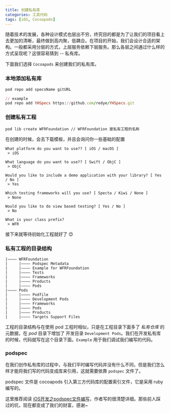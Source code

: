 ```yaml
---
title: 创建私有库
categories: 工具代码
tags: [iOS, Cocoapods]
---
```


随着技术的发展，各种设计模式也层出不穷，终究目的都是为了让我们的项目看上去更加的清晰，最终做到高内聚，低耦合。在项目的开始，我们会设计合适的架构。一般都采用分层的方式，上层服务依赖下层服务。那么各层之间通过什么样的方式呈现呢？这很容易猜到 -- 私有库。

<!-- more -->

下面我们选择 `Cocoapods` 来创建我们的私有库。

### 本地添加私有库
```ruby
pod repo add specsName gitURL

// example
pod repo add YHSpecs https://github.com/redye/YHSpecs.git
```

### 创建私有工程
```
pod lib create WFRFoundation // WFRFoundation 是私有工程的名称
```
在创建的时候，会去下载模板，并且会询问你一些基础的配置

```
What platform do you want to use?? [ iOS / macOS ]
 > iOS

What language do you want to use?? [ Swift / ObjC ]
 > ObjC

Would you like to include a demo application with your library? [ Yes / No ]
 > Yes

Which testing frameworks will you use? [ Specta / Kiwi / None ]
 > None

Would you like to do view based testing? [ Yes / No ]
 > No  

What is your class prefix?
 > WFR

```
接下来就等待初始化工程就好了 😊

### 私有工程的目录结构
```
|———— WFRFoundation
| 	  |———— Podspec Metadata
| 	  |———— Example for WFRFoundation
| 	  |———— Tests
| 	  |———— Frameworks
| 	  |———— Products
| 	  |———— Pods
|———— Pods
| 	  |———— Podfile
| 	  |———— Development Pods
| 	  |———— Frameworks
| 	  |———— Pods
| 	  |———— Products
| 	  |———— Targets Support Files
```
工程的目录结构与在使用 pod 工程时相似，只是在工程目录下面多了 *私有仓库* 的元数据，在 *pod* 目录下增加了 开发目录 `Development Pods`。我们在开发私有库的时候，代码就写在这个目录下面。`Example` 用于我们调试我们编写的代码。

### podspec 
在我们创作私有库的过程中，与我们平时编写代码并没有什么不同，但是我们怎么样才能将我们写的代码变成库来引用，这就需要依靠 `podspec` 文件了。

podspec 文件是 cocoapods 引入第三方代码库的配置索引文件，它是采用 ruby 编写的。

这里推荐阅读 [iOS开发之podspec文件编写](http://mo.rakuyo.cn/2018/04/23/48-iOS%E5%BC%80%E5%8F%91%E4%B9%8Bpodspec%E6%96%87%E4%BB%B6%E7%BC%96%E5%86%99/)，作者写的很清楚详细。那些前人踩过的坑，现在都变成了我们的财富，感谢~